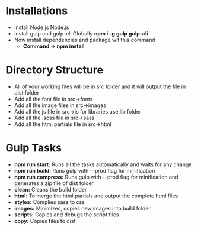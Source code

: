 # Installations

- install Node.js [Node.js](https://nodejs.org/en/)
- install gulp and gulp-cli Globally **npm i -g gulp gulp-cli**
- Now install dependencies and package wit this command
    - **Command => npm install**


# Directory Structure

- All of your working files will be in src folder and it will output the file in dist folder
- Add all the font file in src->fonts
- Add all the image files in src->images
- Add all the js file in src->js for libraries use lib folder
- Add all the .scss file in src->sass
- Add all the html partials file in src->html


# Gulp Tasks

- **npm run start:** Runs all the tasks automatically and waits for any change
- **npm run build:** Runs gulp with --prod flag for minification
- **npm run compress:** Runs gulp with --prod flag for minification and generates a zip file of dist folder
- **clean:** Cleans the build folder
- **html:** To merge the html partials and output the complete html files
- **styles:** Complies sass to css
- **images:** Minimizes, copies new images into build folder
- **scripts:** Copies and debugs the script files
- **copy:** Copies files to dist
